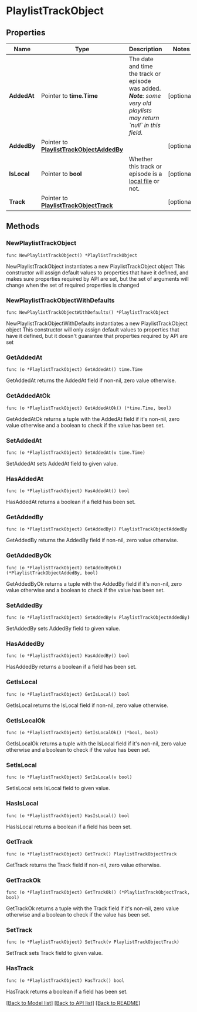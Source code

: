# PlaylistTrackObject

## Properties

Name | Type | Description | Notes
------------ | ------------- | ------------- | -------------
**AddedAt** | Pointer to **time.Time** | The date and time the track or episode was added. _**Note**: some very old playlists may return &#x60;null&#x60; in this field._  | [optional] 
**AddedBy** | Pointer to [**PlaylistTrackObjectAddedBy**](PlaylistTrackObjectAddedBy.md) |  | [optional] 
**IsLocal** | Pointer to **bool** | Whether this track or episode is a [local file](https://developer.spotify.com/web-api/local-files-spotify-playlists/) or not.  | [optional] 
**Track** | Pointer to [**PlaylistTrackObjectTrack**](PlaylistTrackObjectTrack.md) |  | [optional] 

## Methods

### NewPlaylistTrackObject

`func NewPlaylistTrackObject() *PlaylistTrackObject`

NewPlaylistTrackObject instantiates a new PlaylistTrackObject object
This constructor will assign default values to properties that have it defined,
and makes sure properties required by API are set, but the set of arguments
will change when the set of required properties is changed

### NewPlaylistTrackObjectWithDefaults

`func NewPlaylistTrackObjectWithDefaults() *PlaylistTrackObject`

NewPlaylistTrackObjectWithDefaults instantiates a new PlaylistTrackObject object
This constructor will only assign default values to properties that have it defined,
but it doesn't guarantee that properties required by API are set

### GetAddedAt

`func (o *PlaylistTrackObject) GetAddedAt() time.Time`

GetAddedAt returns the AddedAt field if non-nil, zero value otherwise.

### GetAddedAtOk

`func (o *PlaylistTrackObject) GetAddedAtOk() (*time.Time, bool)`

GetAddedAtOk returns a tuple with the AddedAt field if it's non-nil, zero value otherwise
and a boolean to check if the value has been set.

### SetAddedAt

`func (o *PlaylistTrackObject) SetAddedAt(v time.Time)`

SetAddedAt sets AddedAt field to given value.

### HasAddedAt

`func (o *PlaylistTrackObject) HasAddedAt() bool`

HasAddedAt returns a boolean if a field has been set.

### GetAddedBy

`func (o *PlaylistTrackObject) GetAddedBy() PlaylistTrackObjectAddedBy`

GetAddedBy returns the AddedBy field if non-nil, zero value otherwise.

### GetAddedByOk

`func (o *PlaylistTrackObject) GetAddedByOk() (*PlaylistTrackObjectAddedBy, bool)`

GetAddedByOk returns a tuple with the AddedBy field if it's non-nil, zero value otherwise
and a boolean to check if the value has been set.

### SetAddedBy

`func (o *PlaylistTrackObject) SetAddedBy(v PlaylistTrackObjectAddedBy)`

SetAddedBy sets AddedBy field to given value.

### HasAddedBy

`func (o *PlaylistTrackObject) HasAddedBy() bool`

HasAddedBy returns a boolean if a field has been set.

### GetIsLocal

`func (o *PlaylistTrackObject) GetIsLocal() bool`

GetIsLocal returns the IsLocal field if non-nil, zero value otherwise.

### GetIsLocalOk

`func (o *PlaylistTrackObject) GetIsLocalOk() (*bool, bool)`

GetIsLocalOk returns a tuple with the IsLocal field if it's non-nil, zero value otherwise
and a boolean to check if the value has been set.

### SetIsLocal

`func (o *PlaylistTrackObject) SetIsLocal(v bool)`

SetIsLocal sets IsLocal field to given value.

### HasIsLocal

`func (o *PlaylistTrackObject) HasIsLocal() bool`

HasIsLocal returns a boolean if a field has been set.

### GetTrack

`func (o *PlaylistTrackObject) GetTrack() PlaylistTrackObjectTrack`

GetTrack returns the Track field if non-nil, zero value otherwise.

### GetTrackOk

`func (o *PlaylistTrackObject) GetTrackOk() (*PlaylistTrackObjectTrack, bool)`

GetTrackOk returns a tuple with the Track field if it's non-nil, zero value otherwise
and a boolean to check if the value has been set.

### SetTrack

`func (o *PlaylistTrackObject) SetTrack(v PlaylistTrackObjectTrack)`

SetTrack sets Track field to given value.

### HasTrack

`func (o *PlaylistTrackObject) HasTrack() bool`

HasTrack returns a boolean if a field has been set.


[[Back to Model list]](../README.md#documentation-for-models) [[Back to API list]](../README.md#documentation-for-api-endpoints) [[Back to README]](../README.md)


